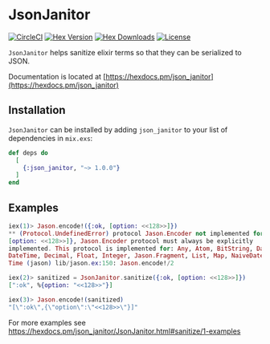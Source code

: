 # JsonJanitor

[![CircleCI][circle-img]][circle] [![Hex Version][hex-img]][hex] [![Hex Downloads][downloads-img]][downloads] [![License][license-img]][license]

[circle-img]: https://circleci.com/gh/mbramson/json_janitor/tree/master.svg?style=svg
[circle]: https://circleci.com/gh/mbramson/json_janitor/tree/master
[hex-img]: https://img.shields.io/hexpm/v/json_janitor.svg
[hex]: https://hex.pm/packages/json_janitor
[downloads-img]: https://img.shields.io/hexpm/dt/json_janitor.svg
[downloads]: https://hex.pm/packages/json_janitor
[license-img]: https://img.shields.io/badge/license-MIT-blue.svg
[license]: http://opensource.org/licenses/MIT

`JsonJanitor` helps sanitize elixir terms so that they can be serialized to JSON.

Documentation is located at [https://hexdocs.pm/json_janitor](https://hexdocs.pm/json_janitor)

## Installation

`JsonJanitor` can be installed by adding `json_janitor` to your list of
dependencies in `mix.exs`:

```elixir
def deps do
  [
    {:json_janitor, "~> 1.0.0"}
  ]
end
```

## Examples

```elixir
iex(1)> Jason.encode!({:ok, [option: <<128>>]})
** (Protocol.UndefinedError) protocol Jason.Encoder not implemented for {:ok,
[option: <<128>>]}, Jason.Encoder protocol must always be explicitly
implemented. This protocol is implemented for: Any, Atom, BitString, Date,
DateTime, Decimal, Float, Integer, Jason.Fragment, List, Map, NaiveDateTime,
Time (jason) lib/jason.ex:150: Jason.encode!/2

iex(2)> sanitized = JsonJanitor.sanitize({:ok, [option: <<128>>]})
[":ok", %{option: "<<128>>"}]

iex(3)> Jason.encode!(sanitized)
"[\":ok\",{\"option\":\"<<128>>\"}]"
```

For more examples see https://hexdocs.pm/json_janitor/JsonJanitor.html#sanitize/1-examples
